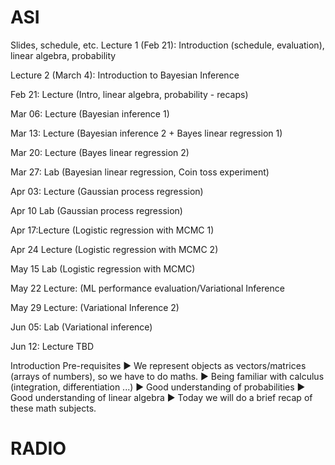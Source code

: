 # ASI


Slides, schedule, etc.
Lecture 1 (Feb 21): Introduction (schedule, evaluation), linear algebra,  probability

Lecture 2 (March 4): Introduction to Bayesian Inference


Feb 21: Lecture (Intro, linear algebra, probability - recaps)

Mar 06: Lecture (Bayesian inference 1)

Mar 13: Lecture (Bayesian inference 2 + Bayes linear regression 1)

Mar 20: Lecture (Bayes linear regression 2)

Mar 27: Lab (Bayesian linear regression, Coin toss experiment)

Apr 03: Lecture (Gaussian process regression)

Apr 10 Lab (Gaussian process regression)

Apr 17:Lecture (Logistic regression with MCMC 1)

Apr 24 Lecture (Logistic regression with MCMC 2)

May 15 Lab (Logistic regression with MCMC)

May 22 Lecture: (ML performance evaluation/Variational Inference

May 29 Lecture: (Variational Inference 2)

Jun 05: Lab (Variational inference)

Jun 12: Lecture TBD


Introduction
Pre-requisites
▶
We represent objects as vectors/matrices (arrays of numbers),
so we have to do maths.
▶
Being familiar with calculus (integration, differentiation ...)
▶
Good understanding of probabilities
▶
Good understanding of linear algebra
▶
Today we will do a brief recap of these math subjects.
# RADIO

